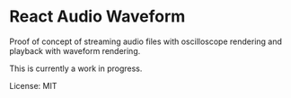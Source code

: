 # React Audio Waveform
Proof of concept of streaming audio files with oscilloscope rendering and playback with waveform rendering.

This is currently a work in progress.

License: MIT
